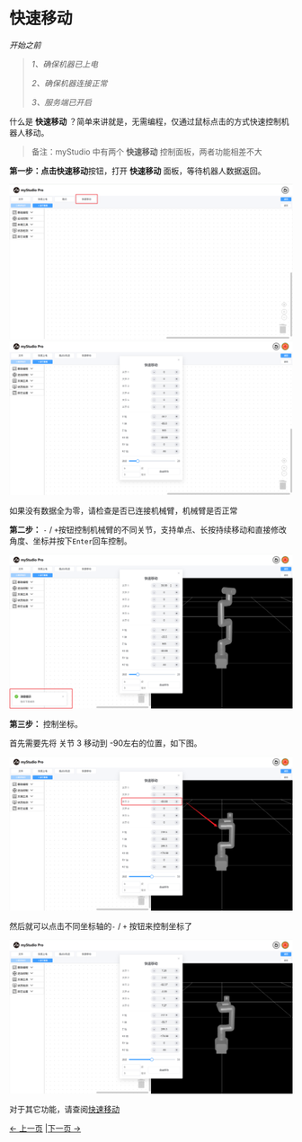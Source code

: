 # 快速移动

*开始之前*

> *1、确保机器已上电*
>
> *2、确保机器连接正常*
>
> *3、服务端已开启*

什么是 **快速移动** ？简单来讲就是，无需编程，仅通过鼠标点击的方式快速控制机器人移动。

> 备注：myStudio 中有两个 **快速移动** 控制面板，两者功能相差不大

**第一步：点击快速移动**按钮，打开 **快速移动** 面板，等待机器人数据返回。

<img src="../../../resources/3-FunctionsAndApplications/5.myBlockly/blockly/quickmove1.png" />

<img src="../../../resources/3-FunctionsAndApplications/5.myBlockly/blockly/quickmove2.png" />

如果没有数据全为零，请检查是否已连接机械臂，机械臂是否正常

**第二步：** `-` / `+`按钮控制机械臂的不同关节，支持单点、长按持续移动和直接修改角度、坐标并按下`Enter`回车控制。

<img src="../../../resources/3-FunctionsAndApplications/5.myBlockly/blockly/quickmove3.png" />

**第三步：** 控制坐标。

首先需要先将 关节 3 移动到 -90左右的位置，如下图。

<img src="../../../resources/3-FunctionsAndApplications/5.myBlockly/blockly/quickmove4.png" />

然后就可以点击不同坐标轴的`-` / `+` 按钮来控制坐标了

<img src="../../../resources/3-FunctionsAndApplications/5.myBlockly/blockly/quickmove5.png" />

对于其它功能，请查阅[快速移动](../5.1.6-quickmove/5.1.6.1-quickmovefirstuse.md)

[← 上一页](./5.5.4-autofill.md) |[下一页 →](./5.5.6-useCoords.md)